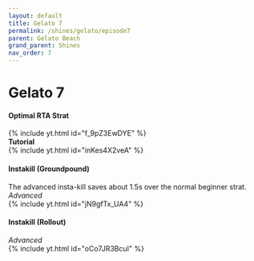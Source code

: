 ```yaml
---
layout: default
title: Gelato 7
permalink: /shines/gelato/episode7
parent: Gelato Beach
grand_parent: Shines
nav_order: 7
---
```

# Gelato 7  

#### Optimal RTA Strat  
{% include yt.html id="f_9pZ3EwDYE" %}  
**Tutorial**  
{% include yt.html id="inKes4X2veA" %}  
#### Instakill (Groundpound)  
The advanced insta-kill saves about 1.5s over the normal beginner strat.
*Advanced*  
{% include yt.html id="jN9gfTx_UA4" %}  
#### Instakill (Rollout)  
*Advanced*  
{% include yt.html id="oCo7JR3BcuI" %}  
